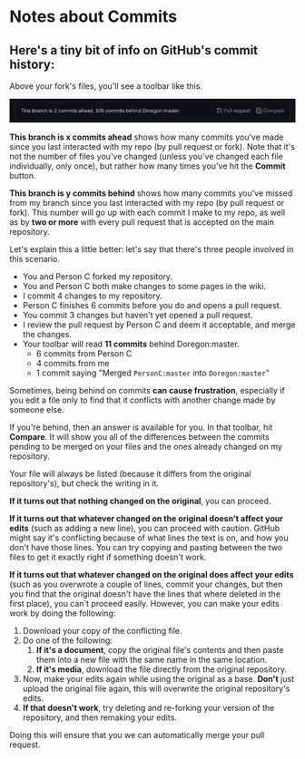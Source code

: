# Notes about Commits

## Here's a tiny bit of info on GitHub's commit history:

Above your fork's files, you'll see a toolbar like this.

![](../../.gitbook/assets/image.png)

**This branch is x commits ahead** shows how many commits you've made since you last interacted with my repo \(by pull request or fork\). Note that it's not the number of files you've changed \(unless you've changed each file individually, only once\), but rather how many times you've hit the **Commit** button.

**This branch is y commits behind** shows how many commits you've missed from my branch since you last interacted with my repo \(by pull request or fork\). This number will go up with each commit I make to my repo, as well as by **two or more** with every pull request that is accepted on the main repository. 

Let's explain this a little better: let's say that there's three people involved in this scenario.

* You and Person C forked my repository.
* You and Person C both make changes to some pages in the wiki.
* I commit 4 changes to my repository.
* Person C finishes 6 commits before you do and opens a pull request.
* You commit 3 changes but haven't yet opened a pull request.
* I review the pull request by Person C and deem it acceptable, and merge the changes.
* Your toolbar will read **11 commits** behind Doregon:master.
  * 6 commits from Person C
  * 4 commits from me
  * 1 commit saying "Merged `PersonC:master` into `Doregon:master`"

Sometimes, being behind on commits **can cause frustration**, especially if you edit a file only to find that it conflicts with another change made by someone else.

If you're behind, then an answer is available for you. In that toolbar, hit **Compare**. It will show you all of the differences between the commits pending to be merged on your files and the ones already changed on my repository.

Your file will always be listed \(because it differs from the original repository's\), but check the writing in it.

**If it turns out that nothing changed on the original**, you can proceed.

**If it turns out that whatever changed on the original doesn't affect your edits** \(such as adding a new line\), you can proceed with caution. GitHub might say it's conflicting because of what lines the text is on, and how you don't have those lines. You can try copying and pasting between the two files to get it exactly right if something doesn't work.

**If it turns out that whatever changed on the original does affect your edits** \(such as you overwrote a couple of lines, commit your changes, but then you find that the original doesn't have the lines that where deleted in the first place\), you can't proceed easily. However, you can make your edits work by doing the following:

1. Download your copy of the conflicting file.
2. Do one of the following:
   1. **If it's a document**, copy the original file's contents and then paste them into a new file with the same name in the same location.
   2. **If it's media**, download the file directly from the original repository.
3. Now, make your edits again while using the original as a base. **Don't** just upload the original file again, this will overwrite the original repository's edits.
4. **If that doesn't work**, try deleting and re-forking your version of the repository, and then remaking your edits.

Doing this will ensure that you we can automatically merge your pull request.

